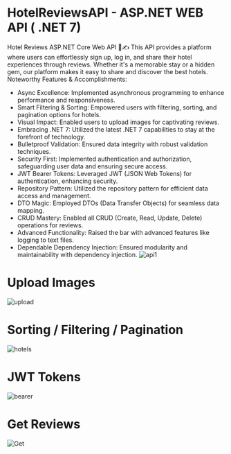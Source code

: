 # HotelReviewsAPI - ASP.NET WEB API ( .NET 7) 
Hotel Reviews ASP.NET Core Web API 🏨✍️
This API provides a platform where users can effortlessly sign up, log in, and share their hotel experiences through reviews. Whether it's a memorable stay or a hidden gem, our platform makes it easy to share and discover the best hotels.
Noteworthy Features & Accomplishments:

* Async Excellence: Implemented asynchronous programming to enhance performance and responsiveness.
* Smart Filtering & Sorting: Empowered users with filtering, sorting, and pagination options for hotels.
* Visual Impact: Enabled users to upload images for captivating reviews.
* Embracing .NET 7: Utilized the latest .NET 7 capabilities to stay at the forefront of technology.
* Bulletproof Validation: Ensured data integrity with robust validation techniques.
* Security First: Implemented authentication and authorization, safeguarding user data and ensuring secure access.
* JWT Bearer Tokens: Leveraged JWT (JSON Web Tokens) for authentication, enhancing security.
* Repository Pattern: Utilized the repository pattern for efficient data access and management.
* DTO Magic: Employed DTOs (Data Transfer Objects) for seamless data mapping.
* CRUD Mastery: Enabled all CRUD (Create, Read, Update, Delete) operations for reviews.
* Advanced Functionality: Raised the bar with advanced features like logging to text files.
* Dependable Dependency Injection: Ensured modularity and maintainability with dependency injection.
![api1](https://github.com/BaileyBen/HotelsReviewsAPI/assets/114370453/27429751-d0e3-4c53-bb50-e0fbe2b94fe6)
# Upload Images
![upload](https://github.com/BaileyBen/HotelsReviewsAPI/assets/114370453/8bd2b752-fa41-45cc-94bb-f35da65b1854)
# Sorting / Filtering / Pagination
![hotels](https://github.com/BaileyBen/HotelsReviewsAPI/assets/114370453/9ab1bede-999c-4897-9664-6af203f6199e)
# JWT Tokens
![bearer](https://github.com/BaileyBen/HotelsReviewsAPI/assets/114370453/a5364a96-61c5-4dfa-93e2-5aecb0509bbe)
# Get Reviews
![Get](https://github.com/BaileyBen/HotelsReviewsAPI/assets/114370453/f2c29a30-d60f-4411-a838-592fa4c93909)


